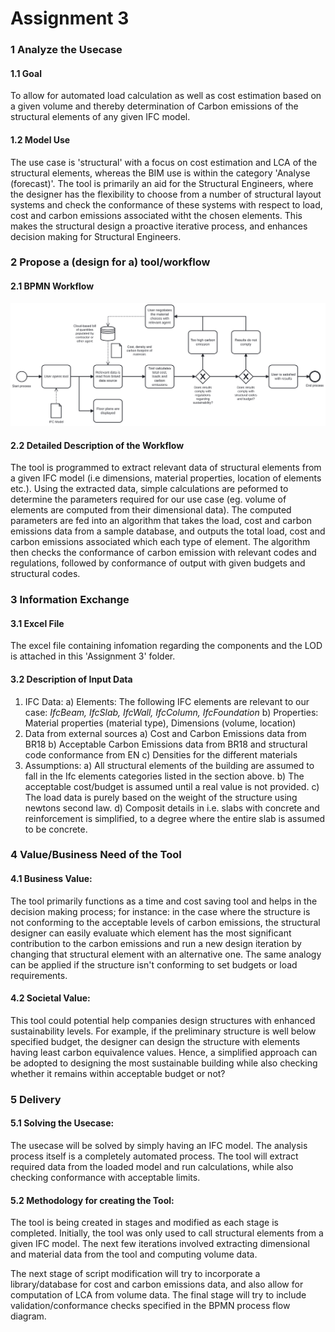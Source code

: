 # Assignment 3
### 1 Analyze the Usecase
#### 1.1 Goal
To allow for automated load calculation as well as cost estimation based on a given volume and thereby determination of Carbon emissions of the structural elements of any given IFC model.  

#### 1.2 Model Use
The use case is 'structural' with a focus on cost estimation and LCA of the structural elements, whereas the BIM use is within the category 'Analyse (forecast)'. The tool is primarily an aid for the Structural Engineers, where the designer has the flexibility to choose from a number of structural layout systems and check the conformance of these systems with respect to load, cost and carbon emissions associated witht the chosen elements. This makes the structural design a proactive iterative process, and enhances decision making for Structural Engineers.


### 2 Propose a (design for a) tool/workflow
#### 2.1 BPMN Workflow
<img src=" img/proposed_use_case.svg ">

#### 2.2 Detailed Description of the Workflow
The tool is programmed to extract relevant data of structural elements from a given IFC model (i.e dimensions, material properties, location of elements etc.). Using the extracted data, simple calculations are peformed to determine the parameters required for our use case (eg. volume of elements are computed from their dimensional data). The computed parameters are fed into an algorithm that takes the load, cost and carbon emissions data from a sample database, and outputs the total load, cost and carbon emissions associated which each type of element. The algorithm then checks the conformance of carbon emission with relevant codes and regulations, followed by conformance of output with given budgets and structural codes.

### 3 Information Exchange 
#### 3.1 Excel File 
The excel file containing infomation regarding the components and the LOD is attached in this 'Assignment 3' folder.
#### 3.2 Description of Input Data 
1. IFC Data:
  a) Elements: The following IFC elements are relevant to our case: *IfcBeam, IfcSlab, IfcWall, IfcColumn, IfcFoundation*
  b) Properties: Material properties (material type), Dimensions (volume, location)
2. Data from external sources
  a) Cost and Carbon Emissions data from BR18
  b) Acceptable Carbon Emissions data from BR18 and structural code conformance from EN
  c) Densities for the different materials
3. Assumptions:
  a) All structural elements of the building are assumed to fall in the Ifc elements categories  listed in the section above. 
  b) The acceptable cost/budget is assumed until a real value is not provided.
  c) The load data is purely based on the weight of the structure using newtons second law.
  d) Composit details in i.e. slabs with concrete and reinforcement is simplified, to a degree where the entire slab is assumed to be concrete.

### 4 Value/Business Need of the Tool
#### 4.1 Business Value: 
The tool primarily functions as a time and cost saving tool and helps in the decision making process; for instance: in the case where the structure is not conforming to the acceptable levels of carbon emissions, the structural designer can easily evaluate which element has the most significant contribution to the carbon emissions and run a new design iteration by changing that structural element with an alternative one. The same analogy can be applied if the structure isn't conforming to set budgets or load requirements.

#### 4.2 Societal Value: 
This tool could potential help companies design structures with enhanced sustainability levels. For example, if the preliminary structure is well below specified budget, the designer can design the structure with elements having least carbon equivalence values. Hence, a simplified approach can be adopted to designing the most sustainable building while also checking whether it remains within acceptable budget or not? 

### 5 Delivery 
#### 5.1 Solving the Usecase: 
The usecase will be solved by simply having an IFC model. The analysis process itself is a completely automated process. The tool will extract required data from the loaded model and run calculations, while also checking conformance with acceptable limits.

#### 5.2 Methodology for creating the Tool: 
The tool is being created in stages and modified as each stage is completed. Initially, the tool was only used to call structural elements from a given IFC model. The next few iterations involved extracting dimensional and material data from the tool and computing volume data.

The next stage of script modification will try to incorporate a library/database for cost and carbon emissions data, and also allow for computation of LCA from volume data. The final stage will try to include validation/conformance checks specified in the BPMN process flow diagram.


